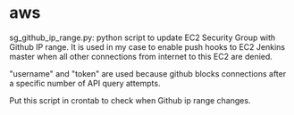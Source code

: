 # aws
sg_github_ip_range.py: python script to update EC2 Security Group with Github IP range. It is used in my case to enable push hooks to EC2 Jenkins master when all other connections from internet to this EC2 are denied.

"username" and "token" are used because github blocks connections after a specific number of API query attempts.

Put this script in crontab to check when Github ip range changes.
